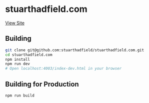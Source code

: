 stuarthadfield.com
=========

[View Site](http://stuarthadfield.com)

Building
--------

```bash
git clone git@github.com:stuarthadfield/stuarthadfield.com.git
cd stuarthadfield.com
npm install
npm run dev
# Open localhost:4003/index-dev.html in your browser
```

Building for Production
--------

```bash
npm run build
```

